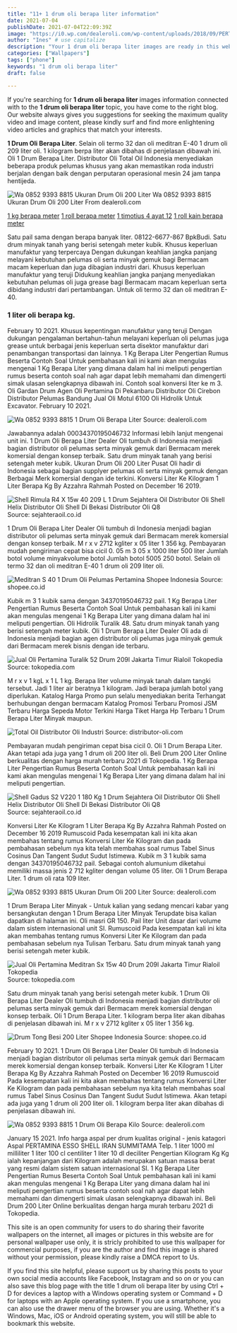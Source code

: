 ```yaml
---
title: "11+ 1 drum oli berapa liter information"
date: 2021-07-04
publishDate: 2021-07-04T22:09:39Z
image: "https://i0.wp.com/dealeroli.com/wp-content/uploads/2018/09/PERTAMINA-10.jpg?fit=800%2C537&amp;ssl=1"
author: "Ines" # use capitalize
description: "Your 1 drum oli berapa liter images are ready in this website. 1 drum oli berapa liter are a topic that is being searched for and liked by netizens today. You can Find and Download the 1 drum oli berapa liter files here. Find and Download all free photos."
categories: ["Wallpapers"]
tags: ["phone"]
keywords: "1 drum oli berapa liter"
draft: false

---
```


If you're searching for **1 drum oli berapa liter** images information connected with to the **1 drum oli berapa liter** topic, you have come to the right  blog.  Our website always  gives you  suggestions  for seeking  the maximum  quality video and image  content, please kindly surf and find more enlightening video articles and graphics  that match your interests.

**1 Drum Oli Berapa Liter**. Selain oli termo 32 dan oli meditran E-40 1 drum oli 209 liter oli. 1 kilogram berpa liter akan dibahas di penjelasan dibawah ini. Oli 1 Drum Berapa Liter. Distributor Oli Total Oil Indonesia menyediakan beberapa produk pelumas khusus yang akan memastikan roda industri berjalan dengan baik dengan perputaran operasional mesin 24 jam tanpa hentijeda.

![Wa 0852 9393 8815 Ukuran Drum Oli 200 Liter](https://i2.wp.com/dealeroli.com/wp-content/uploads/2018/09/PERTAMINA-4.jpg?ssl=1 "Wa 0852 9393 8815 Ukuran Drum Oli 200 Liter")
Wa 0852 9393 8815 Ukuran Drum Oli 200 Liter From dealeroli.com

[1 kg berapa meter](/1-kg-berapa-meter/)
[1 roll berapa meter](/1-roll-berapa-meter/)
[1 timotius 4 ayat 12](/1-timotius-4-ayat-12/)
[1 roll kain berapa meter](/1-roll-kain-berapa-meter/)

Satu pail sama dengan berapa banyak liter. 08122-6677-867 BpkBudi. Satu drum minyak tanah yang berisi setengah meter kubik. Khusus keperluan manufaktur yang terpercaya Dengan dukungan keahlian jangka panjang melayani kebutuhan pelumas oli serta minyak gemuk bagi Bermacam macam keperluan dan juga dibagian industri dari. Khusus keperluan manufaktur yang teruji Didukung keahlian jangka panjang menyediakan kebutuhan pelumas oli juga grease bagi Bermacam macam keperluan serta dibidang industri dari pertambangan. Untuk oli termo 32 dan oli meditran E-40.

### 1 liter oli berapa kg.

February 10 2021. Khusus kepentingan manufaktur yang teruji Dengan dukungan pengalaman bertahun-tahun melayani keperluan oli pelumas juga grease untuk berbagai jenis keperluan serta disektor manufaktur dari penambangan transportasi dan lainnya. 1 Kg Berapa Liter Pengertian Rumus Beserta Contoh Soal Untuk pembahasan kali ini kami akan mengulas mengenai 1 Kg Berapa Liter yang dimana dalam hal ini meliputi pengertian rumus beserta contoh soal nah agar dapat lebih memahami dan dimengerti simak ulasan selengkapnya dibawah ini. Contoh soal konversi liter ke m 3. Oli Gardan Drum Agen Oli Pertamina Di Pekanbaru Distributor Oli Cirebon Distributor Pelumas Bandung Jual Oli Motul 6100 Oli Hidrolik Untuk Excavator. February 10 2021.


![Wa 0852 9393 8815 1 Drum Oli Berapa Liter](https://i1.wp.com/dealeroli.com/wp-content/uploads/2018/09/PERTAMINA-5.jpg?ssl=1 "Wa 0852 9393 8815 1 Drum Oli Berapa Liter")
Source: dealeroli.com

Jawabannya adalah 00034370195046732 Informasi lebih lanjut mengenai unit ini. 1 Drum Oli Berapa Liter Dealer Oli tumbuh di Indonesia menjadi bagian distributor oli pelumas serta minyak gemuk dari Bermacam merek komersial dengan konsep terbaik. Satu drum minyak tanah yang berisi setengah meter kubik. Ukuran Drum Oli 200 Liter Pusat Oli hadir di Indonesia sebagai bagian supplyer pelumas oli serta minyak gemuk dengan Berbagai Merk komersial dengan ide terkini. Konversi Liter Ke Kilogram 1 Liter Berapa Kg By Azzahra Rahmah Posted on December 16 2019.

![Shell Rimula R4 X 15w 40 209 L 1 Drum Sejahtera Oil Distributor Oli Shell Helix Distributor Oli Shell Di Bekasi Distributor Oli Q8](https://www.sejahteraoil.co.id/wp-content/uploads/2017/03/Rimula-R4-X-15W-40-209L.jpg "Shell Rimula R4 X 15w 40 209 L 1 Drum Sejahtera Oil Distributor Oli Shell Helix Distributor Oli Shell Di Bekasi Distributor Oli Q8")
Source: sejahteraoil.co.id

1 Drum Oli Berapa Liter Dealer Oli tumbuh di Indonesia menjadi bagian distributor oli pelumas serta minyak gemuk dari Bermacam merek komersial dengan konsep terbaik. M r x v 2712 kgliter x 05 liter 1 356 kg. Pembayaran mudah pengiriman cepat bisa cicil 0. 05 m 3 05 x 1000 liter 500 liter Jumlah botol volume minyakvolume botol Jumlah botol 5005 250 botol. Selain oli termo 32 dan oli meditran E-40 1 drum oli 209 liter oli.

![Meditran S 40 1 Drum Oli Pelumas Pertamina Shopee Indonesia](https://cf.shopee.co.id/file/54d99793450183f5b3cd9bf7f35533ef "Meditran S 40 1 Drum Oli Pelumas Pertamina Shopee Indonesia")
Source: shopee.co.id

Kubik m 3 1 kubik sama dengan 34370195046732 pail. 1 Kg Berapa Liter Pengertian Rumus Beserta Contoh Soal Untuk pembahasan kali ini kami akan mengulas mengenai 1 Kg Berapa Liter yang dimana dalam hal ini meliputi pengertian. Oli Hidrolik Turalik 48. Satu drum minyak tanah yang berisi setengah meter kubik. Oli 1 Drum Berapa Liter Dealer Oli ada di Indonesia menjadi bagian agen distributor oli pelumas juga minyak gemuk dari Bermacam merek bisnis dengan ide terbaru.

![Jual Oli Pertamina Turalik 52 Drum 209l Jakarta Timur Rialoil Tokopedia](https://ecs7.tokopedia.net/img/cache/700/product-1/2017/12/26/20853165/20853165_b54353f8-392d-4899-846d-f62067b2b656_585_1040.jpg "Jual Oli Pertamina Turalik 52 Drum 209l Jakarta Timur Rialoil Tokopedia")
Source: tokopedia.com

M r x v 1 kgL x 1 L 1 kg. Berapa liter volume minyak tanah dalam tangki tersebut. Jadi 1 liter air beratnya 1 kilogram. Jadi berapa jumlah botol yang diperlukan. Katalog Harga Promo pun selalu menyediakan berita Terhangat berhubungan dengan bermacam Katalog Promosi Terbaru Promosi JSM Terbaru Harga Sepeda Motor Terkini Harga Tiket Harga Hp Terbaru 1 Drum Berapa Liter Minyak maupun.

![Total Oil Distributor Oli Industri](https://distributor-oli.com/wp-content/uploads/2013/06/total-drum-600x600.jpg "Total Oil Distributor Oli Industri")
Source: distributor-oli.com

Pembayaran mudah pengiriman cepat bisa cicil 0. Oli 1 Drum Berapa Liter. Akan tetapi ada juga yang 1 drum oli 200 liter oli. Beli Drum 200 Liter Online berkualitas dengan harga murah terbaru 2021 di Tokopedia. 1 Kg Berapa Liter Pengertian Rumus Beserta Contoh Soal Untuk pembahasan kali ini kami akan mengulas mengenai 1 Kg Berapa Liter yang dimana dalam hal ini meliputi pengertian.

![Shell Gadus S2 V220 1 180 Kg 1 Drum Sejahtera Oil Distributor Oli Shell Helix Distributor Oli Shell Di Bekasi Distributor Oli Q8](https://www.sejahteraoil.co.id/wp-content/uploads/2017/04/Gadus-S2-V220-1-180KG.jpg "Shell Gadus S2 V220 1 180 Kg 1 Drum Sejahtera Oil Distributor Oli Shell Helix Distributor Oli Shell Di Bekasi Distributor Oli Q8")
Source: sejahteraoil.co.id

Konversi Liter Ke Kilogram 1 Liter Berapa Kg By Azzahra Rahmah Posted on December 16 2019 Rumuscoid Pada kesempatan kali ini kita akan membahas tentang rumus Konversi Liter Ke Kilogram dan pada pembahasan sebelum nya kita telah membahas soal rumus Tabel Sinus Cosinus Dan Tangent Sudut Sudut Istimewa. Kubik m 3 1 kubik sama dengan 34370195046732 pail. Sebagai contoh alumunium diketahui memiliki massa jenis 2 712 kgliter dengan volume 05 liter. Oli 1 Drum Berapa Liter. 1 drum oli rata 109 liter.

![Wa 0852 9393 8815 Ukuran Drum Oli 200 Liter](https://i2.wp.com/dealeroli.com/wp-content/uploads/2018/09/PERTAMINA-4.jpg?ssl=1 "Wa 0852 9393 8815 Ukuran Drum Oli 200 Liter")
Source: dealeroli.com

1 Drum Berapa Liter Minyak - Untuk kalian yang sedang mencari kabar yang bersangkutan dengan 1 Drum Berapa Liter Minyak Terupdate bisa kalian dapatkan di halaman ini. Oli masri GR 150. Pail liter Unit dasar dari volume dalam sistem internasional unit SI. Rumuscoid Pada kesempatan kali ini kita akan membahas tentang rumus Konversi Liter Ke Kilogram dan pada pembahasan sebelum nya Tulisan Terbaru. Satu drum minyak tanah yang berisi setengah meter kubik.

![Jual Oli Pertamina Meditran Sx 15w 40 Drum 209l Jakarta Timur Rialoil Tokopedia](https://ecs7.tokopedia.net/img/cache/700/product-1/2017/12/26/20853165/20853165_ad77e4ed-6900-438c-8a8c-6a03ef416ae0_582_771.jpg "Jual Oli Pertamina Meditran Sx 15w 40 Drum 209l Jakarta Timur Rialoil Tokopedia")
Source: tokopedia.com

Satu drum minyak tanah yang berisi setengah meter kubik. 1 Drum Oli Berapa Liter Dealer Oli tumbuh di Indonesia menjadi bagian distributor oli pelumas serta minyak gemuk dari Bermacam merek komersial dengan konsep terbaik. Oli 1 Drum Berapa Liter. 1 kilogram berpa liter akan dibahas di penjelasan dibawah ini. M r x v 2712 kgliter x 05 liter 1 356 kg.

![Drum Tong Besi 200 Liter Shopee Indonesia](https://cf.shopee.co.id/file/92b0dcd1f453c35e0ec142f23e41f9a8 "Drum Tong Besi 200 Liter Shopee Indonesia")
Source: shopee.co.id

February 10 2021. 1 Drum Oli Berapa Liter Dealer Oli tumbuh di Indonesia menjadi bagian distributor oli pelumas serta minyak gemuk dari Bermacam merek komersial dengan konsep terbaik. Konversi Liter Ke Kilogram 1 Liter Berapa Kg By Azzahra Rahmah Posted on December 16 2019 Rumuscoid Pada kesempatan kali ini kita akan membahas tentang rumus Konversi Liter Ke Kilogram dan pada pembahasan sebelum nya kita telah membahas soal rumus Tabel Sinus Cosinus Dan Tangent Sudut Sudut Istimewa. Akan tetapi ada juga yang 1 drum oli 200 liter oli. 1 kilogram berpa liter akan dibahas di penjelasan dibawah ini.

![Wa 0852 9393 8815 1 Drum Oli Berapa Kilo](https://i0.wp.com/dealeroli.com/wp-content/uploads/2018/09/PERTAMINA-10.jpg?fit=800%2C537&amp;ssl=1 "Wa 0852 9393 8815 1 Drum Oli Berapa Kilo")
Source: dealeroli.com

January 15 2021. Info harga aspal per drum kualitas original - jenis katagori Aspal PERTAMINA ESSO SHELL IRAN SUMMITAMA Telp. 1 liter 1000 ml milliliter 1 liter 100 cl centiliter 1 liter 10 dl deciliter Pengertian Kilogram Kg Kg ialah kepanjangan dari Kilogram adalah merupakan satuan massa berat yang resmi dalam sistem satuan internasional SI. 1 Kg Berapa Liter Pengertian Rumus Beserta Contoh Soal Untuk pembahasan kali ini kami akan mengulas mengenai 1 Kg Berapa Liter yang dimana dalam hal ini meliputi pengertian rumus beserta contoh soal nah agar dapat lebih memahami dan dimengerti simak ulasan selengkapnya dibawah ini. Beli Drum 200 Liter Online berkualitas dengan harga murah terbaru 2021 di Tokopedia.

This site is an open community for users to do sharing their favorite wallpapers on the internet, all images or pictures in this website are for personal wallpaper use only, it is stricly prohibited to use this wallpaper for commercial purposes, if you are the author and find this image is shared without your permission, please kindly raise a DMCA report to Us.

If you find this site helpful, please support us by sharing this posts to your own social media accounts like Facebook, Instagram and so on or you can also save this blog page with the title 1 drum oli berapa liter by using Ctrl + D for devices a laptop with a Windows operating system or Command + D for laptops with an Apple operating system. If you use a smartphone, you can also use the drawer menu of the browser you are using. Whether it's a Windows, Mac, iOS or Android operating system, you will still be able to bookmark this website.
